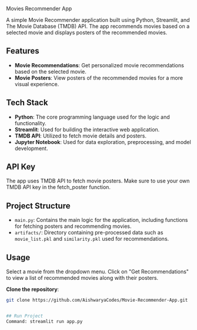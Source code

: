 Movies Recommender App

A simple Movie Recommender application built using Python, Streamlit, and The Movie Database (TMDB) API. The app recommends movies based on a selected movie and displays posters of the recommended movies.

## Features

- **Movie Recommendations**: Get personalized movie recommendations based on the selected movie.
- **Movie Posters**: View posters of the recommended movies for a more visual experience.

## Tech Stack

- **Python**: The core programming language used for the logic and functionality.
- **Streamlit**: Used for building the interactive web application.
- **TMDB API**: Utilized to fetch movie details and posters.
- **Jupyter Notebook**: Used for data exploration, preprocessing, and model development.

## API Key
The app uses TMDB API to fetch movie posters. Make sure to use your own TMDB API key in the fetch_poster function.

## Project Structure

- `main.py`: Contains the main logic for the application, including functions for fetching posters and recommending movies.
- `artifacts/`: Directory containing pre-processed data such as `movie_list.pkl` and `similarity.pkl` used for recommendations.

## Usage
Select a movie from the dropdown menu.
Click on "Get Recommendations" to view a list of recommended movies along with their posters.


 **Clone the repository**:
   ```bash
   git clone https://github.com/AishwaryaCodes/Movie-Recommender-App.git


## Run Project
Command: streamlit run app.py